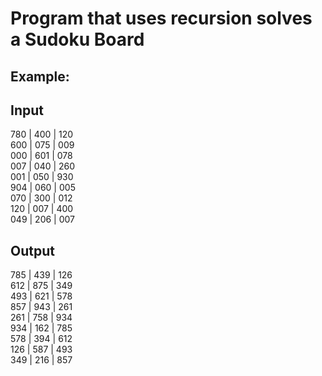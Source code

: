 # Program that uses recursion solves a Sudoku Board
## Example:
## Input
780 | 400 | 120<br>
600 | 075 | 009<br>
000 | 601 | 078<br>
007 | 040 | 260<br>
001 | 050 | 930<br>
904 | 060 | 005<br>
070 | 300 | 012<br>
120 | 007 | 400<br>
049 | 206 | 007
## Output
785 | 439 | 126<br>
612 | 875 | 349<br>
493 | 621 | 578<br>
857 | 943 | 261<br>
261 | 758 | 934<br>
934 | 162 | 785<br>
578 | 394 | 612<br>
126 | 587 | 493<br>
349 | 216 | 857
